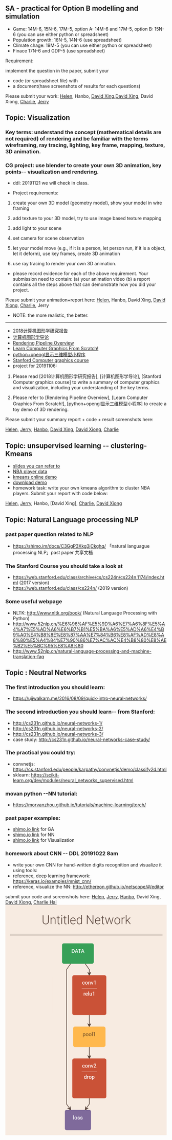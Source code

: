 ## SA - practical for Option B modelling and simulation
* Game: 14M-6, 15N-6, 17M-5, option A: 14M-6 and 17M-5, option B: 15N-6 (you can use either python or spreadsheet)
* Population growth: 16N-5, 14N-6 (use spreadsheet)
* Climate chage: 19M-5 (you can use either python or spreadsheet)
* Finace  17N-6 and GDP-5 (use spreadsheet)

Requirement:

implement the question in the paper, submit your 

* code (or spreadsheet file)  with 
* a document(have screenshots of results for each questions)

Please submit your work: [Helen](https://github.com/HelenBai2002Tong/Cesium/tree/master/Projects%26Assignments/OptionB_Realization), Hanbo, [David Xing](https://github.com/gtx1080/start/blob/master/Option/bug.xlsx),[David Xing](https://github.com/gtx1080/start/blob/master/Option/game.py), David Xiong, [Charlie](https://github.com/hhshhd/hhshhd/blob/master/IB%20CS/Hw/OptionB%20spreadsheet_Charlie%20Hai.xlsx), [Jerry](https://github.com/JerryHao2001/HAO/tree/master/IB/Paper3/Summative)


##  Topic: Visualization 
###  Key terms: understand the concept (mathematical details are not required) of rendering and be familiar with the terms wireframing, ray tracing, lighting, key frame, mapping, texture, 3D animation.

### CG project: use blender to create your own 3D animation, key points-- visualization and rendering. 
* ddl: 20191121 we will check in class.

* Project requirements:
1. create your own 3D model (geometry model), show your model in wire framing

2. add texture to your 3D model, try to use image based texture mapping 

3. add light to your scene 

4. set camera for scene observation

5. let your model move (e.g., if it is a person, let person run, if it is a object, let it deform), use key frames, create 3D animation

6. use ray tracing to render your own 3D animation.

* please record evidence for each of the above requirement. Your submission need to contain: (a) your animation video (b) a report contains all the steps above that can demonstrate how you did your project. 

Please submit your animation+report here: [Helen](https://github.com/HelenBai2002Tong/Cesium/tree/master/Option/BLENDER), Hanbo, David Xing, [David Xiong](https://github.com/xiongdawei/assignment/blob/master/3D_Blender/video.md), [Charlie](https://github.com/hhshhd/hhshhd/tree/master/IB%20CS/Hw/Blender_Smoke), Jerry

*   NOTE: the more realistic, the better. 
--------------------------------------------------------------------------------------------------------------


* [2018计算机图形学研究报告]( https://zhuanlan.zhihu.com/p/42717450 )
* [计算机图形学导论](https://zhuanlan.zhihu.com/p/46620260)
* [Rendering Pipeline Overview](https://www.khronos.org/opengl/wiki/Rendering_Pipeline_Overview)
* [Learn Computer Graphics From Scratch!](https://www.scratchapixel.com/)
* [python+opengl显示三维模型小程序](https://my.oschina.net/u/3018050/blog/1808448)
* [Stanford Computer graphics course](https://web.stanford.edu/class/cs148/lectures.html)
*  project for 20191106:  

1. Please read [2018计算机图形学研究报告], [计算机图形学导论], [Stanford Computer graphics course] to write a summary of computer graphics and visualization, including your understanding of the key terms.

2. Please refer to [Rendering Pipeline Overview], [Learn Computer Graphics From Scratch!], [python+opengl显示三维模型小程序] to create a toy demo of 3D rendering. 


Please submit your summary report + code + result screenshots here: 

[Helen](https://github.com/HelenBai2002Tong/Cesium/tree/master/Option), [Jerry](https://github.com/JerryHao2001/HAO/tree/master/IB/Paper3/Visualization), [Hanbo](https://github.com/Haannbboo/Hanbbboo/tree/master/2.%20Option/Graphics), [David Xing](https://github.com/gtx1080/start/blob/master/CaseStudy/calculate.py), [David Xiong](https://github.com/xiongdawei/assignment), [Charlie](https://github.com/hhshhd/hhshhd/tree/master/IB%20CS/Hw/OptionB.3)

## Topic: unsupervised learning -- clustering-Kmeans
*  [slides you can refer to](https://github.com/wudithu08/icc-rdfz-ibdp-2020/blob/master/2.Options/B-%20Modelling%20and%20simulation/files/%E4%BA%BA%E5%B7%A5%E6%99%BA%E8%83%BD%E2%80%94%E2%80%94%E8%87%AA%E5%8A%A8%E9%A9%BE%E9%A9%B6%E7%AC%AC4%E6%AC%A1%E8%AF%BEv1.pdf)
* [NBA player data](https://github.com/wudithu08/icc-rdfz-ibdp-2020/blob/master/2.Options/B-%20Modelling%20and%20simulation/files/nba_2013.csv)
* [kmeans online demo](http://stanford.edu/class/ee103/visualizations/kmeans/kmeans.html) 
* [download demo](https://github.com/wudithu08/icc-rdfz-ibdp-2020/blob/master/2.Options/B-%20Modelling%20and%20simulation/files/k-means%20demo%20%E4%B8%8B%E8%BD%BD%E7%BD%91%E9%A1%B5%E7%89%88-20191030.zip)
* homework task: write your own kmeans algorithm to cluster NBA players. Submit your report with code below:

[Helen](https://github.com/HelenBai2002Tong/Cesium/tree/master/Option), [Jerry](https://github.com/JerryHao2001/HAO/blob/master/tests/k_means_NBA.py), Hanbo, [David Xing], [Charlie](https://github.com/hhshhd/hhshhd/blob/master/IB%20CS/Hw/kmeans.py), [David Xiong](https://github.com/xiongdawei/Automatic-Schedule-Generator/tree/master/Computer_Graphics)


## Topic: Natural Language processing NLP
### past paper question related to NLP
* https://shimo.im/docs/C3GgP3Xkg3jCkghq/ 「natural languague processing NLP」past paper 共享文档
### The Stanford Course you should take a look at
* https://web.stanford.edu/class/archive/cs/cs224n/cs224n.1174/index.html  (2017 version)
* https://web.stanford.edu/class/cs224n/ (2019 version)

### Some useful webpage 
* NLTK: http://www.nltk.org/book/   (Natural Language Processing with Python)
* http://www.52nlp.cn/%E6%96%AF%E5%9D%A6%E7%A6%8F%E5%A4%A7%E5%AD%A6%E6%B7%B1%E5%BA%A6%E5%AD%A6%E4%B9%A0%E4%B8%8E%E8%87%AA%E7%84%B6%E8%AF%AD%E8%A8%80%E5%A4%84%E7%90%86%E7%AC%AC%E4%B8%80%E8%AE%B2%E5%BC%95%E8%A8%80
* http://www.52nlp.cn/natural-language-processing-and-machine-translation-faq


## Topic : Neutral Networks
### The first introduction you should learn:
*  https://ujjwalkarn.me/2016/08/09/quick-intro-neural-networks/

### The second introduction you should learn-- from Stanford:
* http://cs231n.github.io/neural-networks-1/ 
* http://cs231n.github.io/neural-networks-2/
* http://cs231n.github.io/neural-networks-3/ 
* case study: http://cs231n.github.io/neural-networks-case-study/ 

### The practical you could try: 
* convnetjs: https://cs.stanford.edu/people/karpathy/convnetjs/demo/classify2d.html 
* sklearn:  https://scikit-learn.org/dev/modules/neural_networks_supervised.html 

### movan python --NN tutorial:
* https://morvanzhou.github.io/tutorials/machine-learning/torch/ 

### past paper examples:
* [shimo.io link](https://shimo.im/docs/Kqqrwd8g33DJhVWk) for GA 
* [shimo.io link](https://shimo.im/docs/X8kvTG6PRvdgKd3y) for NN
* [shimo.io link](https://shimo.im/docs/tWDKDVyRvpQDdvCK) for Visualization



### homework about CNN -- DDL 20191022 8am 
* write your own CNN for hand-written digits recognition and visualize it using tools:
* reference, deep learning framework: https://keras.io/examples/mnist_cnn/   
* reference, visualize the NN: http://ethereon.github.io/netscope/#/editor

submit your code and screenshots here: [Helen](https://github.com/HelenBai2002Tong/Cesium/blob/master/Projects%26Assignments/NNKeras1.py), [Jerry](https://github.com/JerryHao2001/HAO/blob/master/tests/CNN/CNN.py), [Hanbo](https://github.com/Haannbboo/Hanbbboo/blob/master/2.%20Option/mnist.py), David Xing, [David Xiong](https://github.com/xiongdawei/Automatic-Schedule-Generator/blob/master/Homework/handwritting.py), [Charlie Hai](https://github.com/hhshhd/hhshhd/blob/master/IB%20CS/Hw/kmeans.py)
![Helen's](https://github.com/HelenBai2002Tong/Cesium/blob/master/Picture/%E5%BE%AE%E4%BF%A1%E5%9B%BE%E7%89%87_20191022015518.png)
